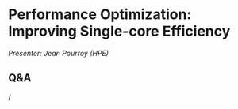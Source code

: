 # Performance Optimization: Improving Single-core Efficiency

*Presenter: Jean Pourroy (HPE)*

<!--
-   Slides available on LUMI as:
    -   `/appl/local/training/4day-20231003/files/LUMI-4day-20231003-4_01_Performance_Optimization_Improving_Single_Core.pdf`
    -   `/project/project_465000524/slides/HPE/12_cpu_performance_optimization.pdf` (temporary, for the lifetime of the project)
-   Recording available on LUMI as:
    `/appl/local/training/4day-20231003/recordings/4_01_Performance_Optimization_Improving_Single_Core.mp4`

These materials can only be distributed to actual users of LUMI (active user account).
-->


## Q&A

/
